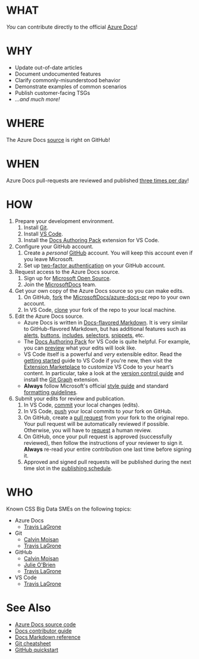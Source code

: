 [Azure Docs]: <https://docs.microsoft.com/azure>
[azure-docs-pr]: <https://github.com/MicrosoftDocs/azure-docs-pr>

# WHAT

_You_ can contribute directly to the official [Azure Docs]!

# WHY

- Update out-of-date articles
- Document undocumented features
- Clarify commonly-misunderstood behavior
- Demonstrate examples of common scenarios
- Publish customer-facing TSGs
- _...and much more!_

# WHERE

The Azure Docs [source][azure-docs-pr] is right on GitHub!

# WHEN

Azure Docs pull-requests are reviewed and published [three times per day](https://review.docs.microsoft.com/en-us/help/contribute/publishing-schedules)!

# HOW

1. Prepare your development environment.
   1. Install [Git](https://git-scm.com/download).
   1. Install [VS Code](https://code.visualstudio.com).
   1. Install the [Docs Authoring Pack](https://marketplace.visualstudio.com/items?itemName=docsmsft.docs-authoring-pack) extension for VS Code.
1. Configure your GitHub account.
   1. Create a _personal_ [GitHub](https://docs.microsoft.com/en-us/contribute/get-started-setup-github) account. You will keep this account even if you leave Microsoft.
   1. Set up [two-factor authentication](https://help.github.com/en/github/authenticating-to-github/configuring-two-factor-authentication) on your GitHub account.
1. Request access to the Azure Docs source.
   1. Sign up for [Microsoft Open Source](https://repos.opensource.microsoft.com).
   1. Join the [MicrosoftDocs](https://repos.opensource.microsoft.com/MicrosoftDocs) team.
1. Get your own copy of the Azure Docs source so you can make edits.
   1. On GitHub, [fork](https://guides.github.com/activities/forking/) the [MicrosoftDocs/azure-docs-pr][azure-docs-pr] repo to your own account.
   1. In VS Code, [clone](https://code.visualstudio.com/docs/editor/versioncontrol#_cloning-a-repository) your fork of the repo to your local machine.
1. Edit the Azure Docs source.
   - Azure Docs is written in [Docs-flavored Markdown](https://review.docs.microsoft.com/en-us/help/contribute/markdown-reference?branch=master). It is very similar to GitHub-flavored Markdown, but has additional features such as [alerts](https://review.docs.microsoft.com/en-us/help/contribute/markdown-reference?branch=master#alerts-note-tip-important-caution-warning), [buttons](https://review.docs.microsoft.com/en-us/help/contribute/markdown-reference?branch=master#next-step-action), [includes](https://review.docs.microsoft.com/en-us/help/contribute/markdown-reference?branch=master#included-markdown-files), [selectors](https://review.docs.microsoft.com/en-us/help/contribute/markdown-reference?branch=master#selectors), [snippets](https://review.docs.microsoft.com/en-us/help/contribute/code-in-docs?branch=master#in-repo-snippet-references), etc.
   - The [Docs Authoring Pack](https://review.docs.microsoft.com/en-us/help/contribute/docs-authoring-pack?branch=master) for VS Code is quite helpful. For example, you can [preview](https://marketplace.visualstudio.com/items?itemName=docsmsft.docs-preview) what your edits will look like.
   - VS Code itself is a powerful and _very_ extensible editor. Read the [getting started](https://code.visualstudio.com/docs) guide to VS Code if you're new, then visit the [Extension Marketplace](https://marketplace.visualstudio.com/vscode) to customize VS Code to your heart's content. In particular, take a look at the [version control guide](https://code.visualstudio.com/docs/editor/versioncontrol) and install the [Git Graph](https://marketplace.visualstudio.com/items?itemName=mhutchie.git-graph) extension.
   - **Always** follow Microsoft's official [style guide](https://docs.microsoft.com/en-us/contribute/style-quick-start) and standard [formatting guidelines](https://docs.microsoft.com/en-us/contribute/text-formatting-guidelines).
1. Submit your edits for review and publication.
   1. In VS Code, [commit](https://code.visualstudio.com/docs/editor/versioncontrol#_commit) your local changes (edits).
   1. In VS Code, [push](https://code.visualstudio.com/docs/editor/versioncontrol#_remotes) your local commits to _your_ fork on GitHub.
   1. On GitHub, create a [pull request](https://help.github.com/en/github/collaborating-with-issues-and-pull-requests/creating-a-pull-request) from your fork to the original repo. Your pull request will be automatically reviewed if possible. Otherwise, you will have to [request](https://help.github.com/en/github/collaborating-with-issues-and-pull-requests/requesting-a-pull-request-review) a human review.
   1. On GitHub, once your pull request is approved (successfully reviewed), then follow the instructions of your reviewer to sign it. **Always** re-read your entire contribution one last time before signing it.
   1. Approved and signed pull requests will be published during the next time slot in the [publishing schedule](https://review.docs.microsoft.com/en-us/help/contribute/publishing-schedules?branch=master#publishing-schedule---azure-docs-pr).

# WHO

Known CSS Big Data SMEs on the following topics:

[Calvin Moisan]: <https://who/is/camoisan>
[Julie O'Brien]: <https://who/is/juobrie>
[Travis LaGrone]: <https://who/is/trlagron>

- Azure Docs
  - [Travis LaGrone]
- Git
  - [Calvin Moisan]
  - [Travis LaGrone]
- GitHub
  - [Calvin Moisan]
  - [Julie O'Brien]
  - [Travis LaGrone]
- VS Code
  - [Travis LaGrone]

# See Also

- [Azure Docs source code][azure-docs-pr]
- [Docs contributor guide](https://docs.microsoft.com/contribute)
- [Docs Markdown reference](https://docs.microsoft.com/en-us/contribute/markdown-reference)
- [Git cheatsheet](https://github.github.com/training-kit/downloads/github-git-cheat-sheet)
- [GitHub quickstart](https://help.github.com/en/github/getting-started-with-github/quickstart)
